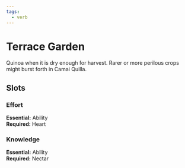 ```yaml
---
tags:
  - verb
---
```

# Terrace Garden
Quinoa when it is dry enough for harvest. Rarer or more perilous crops might burst forth in Camai Quilla.
## Slots
### Effort
**Essential:** Ability<br>**Required:**  Heart
### Knowledge
**Essential:** Ability<br>**Required:** Nectar